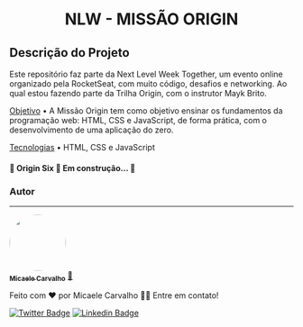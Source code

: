 <h1 align="center"> NLW - MISSÃO ORIGIN </h1>

## Descrição do Projeto

Este repositório faz parte da Next Level Week Together, um evento online organizado pela RocketSeat, com muito código, desafios e networking. Ao qual estou fazendo parte da Trilha Origin, com o instrutor Mayk Brito.

<p align="justify">
	
<a href="#objetivo">Objetivo</a> • A Missão Origin tem como objetivo ensinar os fundamentos da programação web: HTML, CSS e JavaScript, de forma prática, com o desenvolvimento de uma aplicação do zero.

<a href="#tecnologias">Tecnologias</a> • HTML, CSS e JavaScript
  
<h4 align="justify"> 
	🚧  Origin Six 🚀 Em construção...  🚧
</h4>

</p>

### Autor
---

<a href="https://media-exp3.licdn.com/dms/image/C4D03AQHCaZdOYJTaCQ/profile-displayphoto-shrink_800_800/0/1622806460272?e=1629936000&v=beta&t=Nh1_vGzOZ5ZEDTS6KBl8fjjR2ZL-eYznnybXN3mY2Ys">
 <img style="border-radius: 50%;" src="https://media-exp3.licdn.com/dms/image/C4D03AQHCaZdOYJTaCQ/profile-displayphoto-shrink_800_800/0/1622806460272?e=1629936000&v=beta&t=Nh1_vGzOZ5ZEDTS6KBl8fjjR2ZL-eYznnybXN3mY2Ys" width="100px;" alt=""/>
 <br />
 <sub><b>Micaele Carvalho</b></sub></a> <a href="https://media-exp3.licdn.com/dms/image/C4D03AQHCaZdOYJTaCQ/profile-displayphoto-shrink_800_800/0/1622806460272?e=1629936000&v=beta&t=Nh1_vGzOZ5ZEDTS6KBl8fjjR2ZL-eYznnybXN3mY2Ys" title="Origin Six">🚀</a>


Feito com ❤️ por Micaele Carvalho 👋🏽 Entre em contato!

[![Twitter Badge](https:https://twitter.com/MicaelePereira/photo)](https://twitter.com/MicaelePereira) [![Linkedin Badge](https:https://media-exp3.licdn.com/dms/image/C4D03AQHCaZdOYJTaCQ/profile-displayphoto-shrink_800_800/0/1622806460272?e=1629936000&v=beta&t=Nh1_vGzOZ5ZEDTS6KBl8fjjR2ZL-eYznnybXN3mY2Ys://www.https://www.linkedin.com/in/micaelecarvalho/)](https://www.https://www.linkedin.com/in/micaelecarvalho/) 




